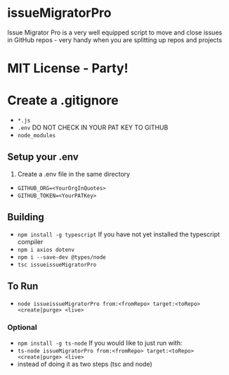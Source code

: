 # issueMigratorPro
Issue Migrator Pro is a very well equipped script to move and close issues in GitHub repos - very handy when you are splitting up repos and projects

# MIT License - Party!

# Create a .gitignore
- ```*.js```
- ```.env``` DO NOT CHECK IN YOUR PAT KEY TO GITHUB
- ```node_modules```

## Setup your .env
1. Create a .env file in the same directory
- ```GITHUB_ORG=<YourOrgInQuotes>```
- ```GITHUB_TOKEN=<YourPATKey>```


## Building
- ```npm install -g typescript``` If you have not yet installed the typescript compiler
- ```npm i axios dotenv```
- ```npm i --save-dev @types/node```
- ```tsc issueissueMigratorPro```

## To Run
- ```node issueissueMigratorPro from:<fromRepo> target:<toRepo> <create|purge> <live>```

### Optional
- ```npm install -g ts-node``` If you would like to just run with:
- ```ts-node issueMigratorPro from:<fromRepo> target:<toRepo> <create|purge> <live>```
- instead of doing it as two steps (tsc and node)
